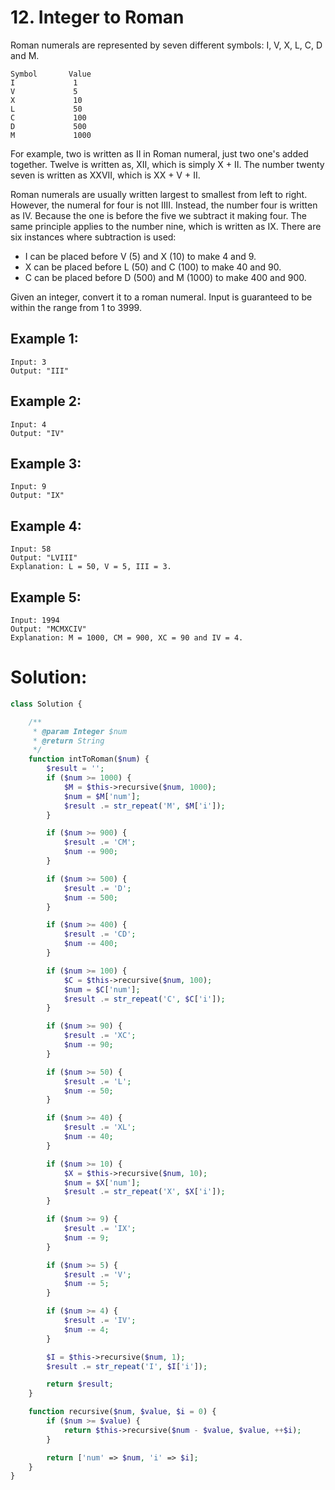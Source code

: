# 12. Integer to Roman
Roman numerals are represented by seven different symbols: I, V, X, L, C, D and M.
~~~
Symbol       Value
I             1
V             5
X             10
L             50
C             100
D             500
M             1000
~~~
For example, two is written as II in Roman numeral, just two one's added together. Twelve is written as, XII, which is simply X + II. The number twenty seven is written as XXVII, which is XX + V + II.

Roman numerals are usually written largest to smallest from left to right. However, the numeral for four is not IIII. Instead, the number four is written as IV. Because the one is before the five we subtract it making four. The same principle applies to the number nine, which is written as IX. There are six instances where subtraction is used:
* I can be placed before V (5) and X (10) to make 4 and 9. 
* X can be placed before L (50) and C (100) to make 40 and 90. 
* C can be placed before D (500) and M (1000) to make 400 and 900.

Given an integer, convert it to a roman numeral. Input is guaranteed to be within the range from 1 to 3999.
## Example 1:
~~~
Input: 3
Output: "III"
~~~
## Example 2:
~~~
Input: 4
Output: "IV"
~~~
## Example 3:
~~~
Input: 9
Output: "IX"
~~~
## Example 4:
~~~
Input: 58
Output: "LVIII"
Explanation: L = 50, V = 5, III = 3.
~~~
## Example 5:
~~~
Input: 1994
Output: "MCMXCIV"
Explanation: M = 1000, CM = 900, XC = 90 and IV = 4.
~~~

# Solution:
~~~PHP
class Solution {

    /**
     * @param Integer $num
     * @return String
     */
    function intToRoman($num) {
        $result = '';
        if ($num >= 1000) {
            $M = $this->recursive($num, 1000);
            $num = $M['num'];
            $result .= str_repeat('M', $M['i']);
        }

        if ($num >= 900) {
            $result .= 'CM';
            $num -= 900;
        }

        if ($num >= 500) {
            $result .= 'D';
            $num -= 500;
        }

        if ($num >= 400) {
            $result .= 'CD';
            $num -= 400;
        }

        if ($num >= 100) {
            $C = $this->recursive($num, 100);
            $num = $C['num'];
            $result .= str_repeat('C', $C['i']);
        }

        if ($num >= 90) {
            $result .= 'XC';
            $num -= 90;
        }

        if ($num >= 50) {
            $result .= 'L';
            $num -= 50;
        }

        if ($num >= 40) {
            $result .= 'XL';
            $num -= 40;
        }

        if ($num >= 10) {
            $X = $this->recursive($num, 10);
            $num = $X['num'];
            $result .= str_repeat('X', $X['i']);
        }

        if ($num >= 9) {
            $result .= 'IX';
            $num -= 9;
        }

        if ($num >= 5) {
            $result .= 'V';
            $num -= 5;
        }

        if ($num >= 4) {
            $result .= 'IV';
            $num -= 4;
        }

        $I = $this->recursive($num, 1);
        $result .= str_repeat('I', $I['i']);

        return $result;
    }

    function recursive($num, $value, $i = 0) {
        if ($num >= $value) {
            return $this->recursive($num - $value, $value, ++$i);
        }

        return ['num' => $num, 'i' => $i];
    }
}
~~~
